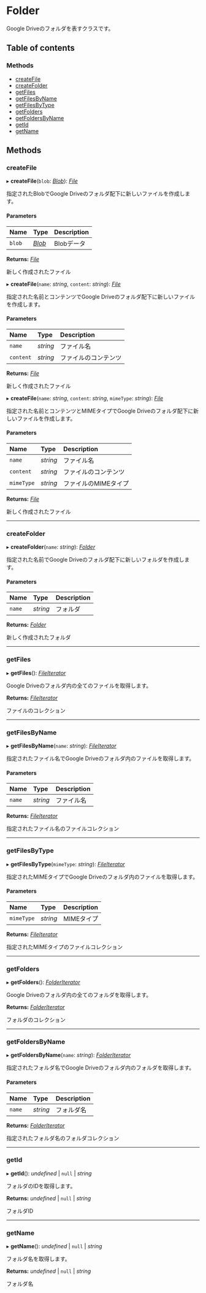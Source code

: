 # Folder


Google Driveのフォルダを表すクラスです。

## Table of contents

### Methods

- [createFile](folder.md#createfile)
- [createFolder](folder.md#createfolder)
- [getFiles](folder.md#getfiles)
- [getFilesByName](folder.md#getfilesbyname)
- [getFilesByType](folder.md#getfilesbytype)
- [getFolders](folder.md#getfolders)
- [getFoldersByName](folder.md#getfoldersbyname)
- [getId](folder.md#getid)
- [getName](folder.md#getname)

## Methods

### createFile

▸ **createFile**(`blob`: [*Blob*](../utility/blob.md)): [*File*](file.md)

指定されたBlobでGoogle Driveのフォルダ配下に新しいファイルを作成します。

#### Parameters

| Name | Type | Description |
| :------ | :------ | :------ |
| `blob` | [*Blob*](../utility/blob.md) | Blobデータ |

**Returns:** [*File*](file.md)

新しく作成されたファイル

▸ **createFile**(`name`: *string*, `content`: *string*): [*File*](file.md)

指定された名前とコンテンツでGoogle Driveのフォルダ配下に新しいファイルを作成します。

#### Parameters

| Name | Type | Description |
| :------ | :------ | :------ |
| `name` | *string* | ファイル名 |
| `content` | *string* | ファイルのコンテンツ |

**Returns:** [*File*](file.md)

新しく作成されたファイル

▸ **createFile**(`name`: *string*, `content`: *string*, `mimeType`: *string*): [*File*](file.md)

指定された名前とコンテンツとMIMEタイプでGoogle Driveのフォルダ配下に新しいファイルを作成します。

#### Parameters

| Name | Type | Description |
| :------ | :------ | :------ |
| `name` | *string* | ファイル名 |
| `content` | *string* | ファイルのコンテンツ |
| `mimeType` | *string* | ファイルのMIMEタイプ |

**Returns:** [*File*](file.md)

新しく作成されたファイル

___

### createFolder

▸ **createFolder**(`name`: *string*): [*Folder*](folder.md)

指定された名前でGoogle Driveのフォルダ配下に新しいフォルダを作成します。

#### Parameters

| Name | Type | Description |
| :------ | :------ | :------ |
| `name` | *string* | フォルダ |

**Returns:** [*Folder*](folder.md)

新しく作成されたフォルダ

___

### getFiles

▸ **getFiles**(): [*FileIterator*](fileiterator.md)

Google Driveのフォルダ内の全てのファイルを取得します。

**Returns:** [*FileIterator*](fileiterator.md)

ファイルのコレクション

___

### getFilesByName

▸ **getFilesByName**(`name`: *string*): [*FileIterator*](fileiterator.md)

指定されたファイル名でGoogle Driveのフォルダ内のファイルを取得します。

#### Parameters

| Name | Type | Description |
| :------ | :------ | :------ |
| `name` | *string* | ファイル名 |

**Returns:** [*FileIterator*](fileiterator.md)

指定されたファイル名のファイルコレクション

___

### getFilesByType

▸ **getFilesByType**(`mimeType`: *string*): [*FileIterator*](fileiterator.md)

指定されたMIMEタイプでGoogle Driveのフォルダ内のファイルを取得します。

#### Parameters

| Name | Type | Description |
| :------ | :------ | :------ |
| `mimeType` | *string* | MIMEタイプ |

**Returns:** [*FileIterator*](fileiterator.md)

指定されたMIMEタイプのファイルコレクション

___

### getFolders

▸ **getFolders**(): [*FolderIterator*](folderiterator.md)

Google Driveのフォルダ内の全てのフォルダを取得します。

**Returns:** [*FolderIterator*](folderiterator.md)

フォルダのコレクション

___

### getFoldersByName

▸ **getFoldersByName**(`name`: *string*): [*FolderIterator*](folderiterator.md)

指定されたフォルダ名でGoogle Driveのフォルダ内のフォルダを取得します。

#### Parameters

| Name | Type | Description |
| :------ | :------ | :------ |
| `name` | *string* | フォルダ名 |

**Returns:** [*FolderIterator*](folderiterator.md)

指定されたフォルダ名のフォルダコレクション

___

### getId

▸ **getId**(): *undefined* \| ``null`` \| *string*

フォルダのIDを取得します。

**Returns:** *undefined* \| ``null`` \| *string*

フォルダID

___

### getName

▸ **getName**(): *undefined* \| ``null`` \| *string*

フォルダ名を取得します。

**Returns:** *undefined* \| ``null`` \| *string*

フォルダ名
